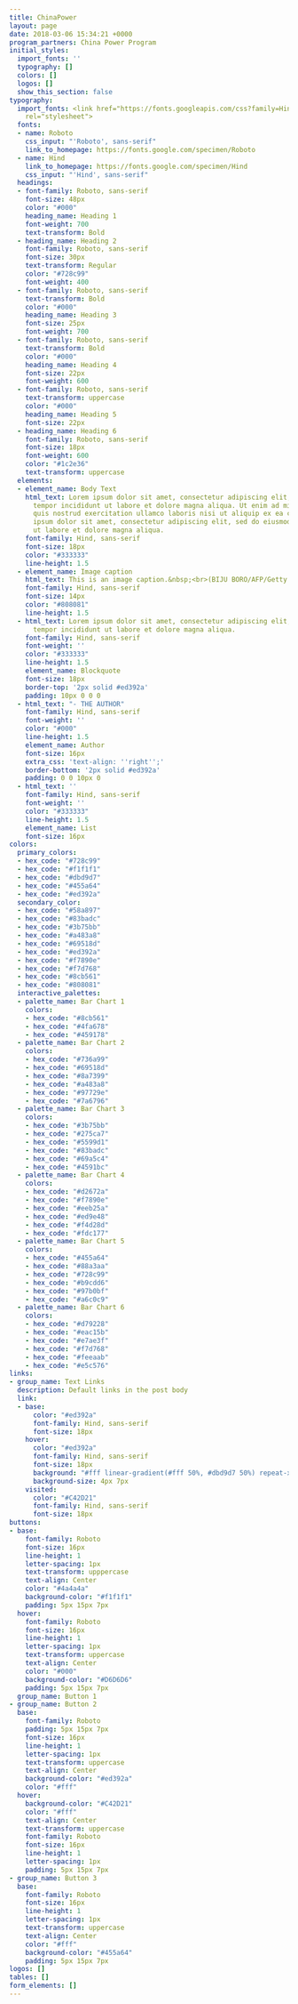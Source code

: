 ```yaml
---
title: ChinaPower
layout: page
date: 2018-03-06 15:34:21 +0000
program_partners: China Power Program
initial_styles:
  import_fonts: ''
  typography: []
  colors: []
  logos: []
  show_this_section: false
typography:
  import_fonts: <link href="https://fonts.googleapis.com/css?family=Hind|Roboto:400,600,700"
    rel="stylesheet">
  fonts:
  - name: Roboto
    css_input: "'Roboto', sans-serif"
    link_to_homepage: https://fonts.google.com/specimen/Roboto
  - name: Hind
    link_to_homepage: https://fonts.google.com/specimen/Hind
    css_input: "'Hind', sans-serif"
  headings:
  - font-family: Roboto, sans-serif
    font-size: 48px
    color: "#000"
    heading_name: Heading 1
    font-weight: 700
    text-transform: Bold
  - heading_name: Heading 2
    font-family: Roboto, sans-serif
    font-size: 30px
    text-transform: Regular
    color: "#728c99"
    font-weight: 400
  - font-family: Roboto, sans-serif
    text-transform: Bold
    color: "#000"
    heading_name: Heading 3
    font-size: 25px
    font-weight: 700
  - font-family: Roboto, sans-serif
    text-transform: Bold
    color: "#000"
    heading_name: Heading 4
    font-size: 22px
    font-weight: 600
  - font-family: Roboto, sans-serif
    text-transform: uppercase
    color: "#000"
    heading_name: Heading 5
    font-size: 22px
  - heading_name: Heading 6
    font-family: Roboto, sans-serif
    font-size: 18px
    font-weight: 600
    color: "#1c2e36"
    text-transform: uppercase
  elements:
  - element_name: Body Text
    html_text: Lorem ipsum dolor sit amet, consectetur adipiscing elit, sed do eiusmod
      tempor incididunt ut labore et dolore magna aliqua. Ut enim ad minim veniam,
      quis nostrud exercitation ullamco laboris nisi ut aliquip ex ea commodo consequat.<br><br>Lorem
      ipsum dolor sit amet, consectetur adipiscing elit, sed do eiusmod tempor incididunt
      ut labore et dolore magna aliqua.
    font-family: Hind, sans-serif
    font-size: 18px
    color: "#333333"
    line-height: 1.5
  - element_name: Image caption
    html_text: This is an image caption.&nbsp;<br>(BIJU BORO/AFP/Getty Images)
    font-family: Hind, sans-serif
    font-size: 14px
    color: "#808081"
    line-height: 1.5
  - html_text: Lorem ipsum dolor sit amet, consectetur adipiscing elit, sed do eiusmod
      tempor incididunt ut labore et dolore magna aliqua.
    font-family: Hind, sans-serif
    font-weight: ''
    color: "#333333"
    line-height: 1.5
    element_name: Blockquote
    font-size: 18px
    border-top: '2px solid #ed392a'
    padding: 10px 0 0 0
  - html_text: "- THE AUTHOR"
    font-family: Hind, sans-serif
    font-weight: ''
    color: "#000"
    line-height: 1.5
    element_name: Author
    font-size: 16px
    extra_css: 'text-align: ''right'';'
    border-bottom: '2px solid #ed392a'
    padding: 0 0 10px 0
  - html_text: ''
    font-family: Hind, sans-serif
    font-weight: ''
    color: "#333333"
    line-height: 1.5
    element_name: List
    font-size: 16px
colors:
  primary_colors:
  - hex_code: "#728c99"
  - hex_code: "#f1f1f1"
  - hex_code: "#dbd9d7"
  - hex_code: "#455a64"
  - hex_code: "#ed392a"
  secondary_color:
  - hex_code: "#58a897"
  - hex_code: "#83badc"
  - hex_code: "#3b75bb"
  - hex_code: "#a483a8"
  - hex_code: "#69518d"
  - hex_code: "#ed392a"
  - hex_code: "#f7890e"
  - hex_code: "#f7d768"
  - hex_code: "#8cb561"
  - hex_code: "#808081"
  interactive_palettes:
  - palette_name: Bar Chart 1
    colors:
    - hex_code: "#8cb561"
    - hex_code: "#4fa678"
    - hex_code: "#459178"
  - palette_name: Bar Chart 2
    colors:
    - hex_code: "#736a99"
    - hex_code: "#69518d"
    - hex_code: "#8a7399"
    - hex_code: "#a483a8"
    - hex_code: "#97729e"
    - hex_code: "#7a6796"
  - palette_name: Bar Chart 3
    colors:
    - hex_code: "#3b75bb"
    - hex_code: "#275ca7"
    - hex_code: "#5599d1"
    - hex_code: "#83badc"
    - hex_code: "#69a5c4"
    - hex_code: "#4591bc"
  - palette_name: Bar Chart 4
    colors:
    - hex_code: "#d2672a"
    - hex_code: "#f7890e"
    - hex_code: "#eeb25a"
    - hex_code: "#ed9e48"
    - hex_code: "#f4d28d"
    - hex_code: "#fdc177"
  - palette_name: Bar Chart 5
    colors:
    - hex_code: "#455a64"
    - hex_code: "#88a3aa"
    - hex_code: "#728c99"
    - hex_code: "#b9cdd6"
    - hex_code: "#97b0bf"
    - hex_code: "#a6c0c9"
  - palette_name: Bar Chart 6
    colors:
    - hex_code: "#d79228"
    - hex_code: "#eac15b"
    - hex_code: "#e7ae3f"
    - hex_code: "#f7d768"
    - hex_code: "#feeaab"
    - hex_code: "#e5c576"
links:
- group_name: Text Links
  description: Default links in the post body
  link:
  - base:
      color: "#ed392a"
      font-family: Hind, sans-serif
      font-size: 18px
    hover:
      color: "#ed392a"
      font-family: Hind, sans-serif
      font-size: 18px
      background: "#fff linear-gradient(#fff 50%, #dbd9d7 50%) repeat-x 0 100%"
      background-size: 4px 7px
    visited:
      color: "#C42D21"
      font-family: Hind, sans-serif
      font-size: 18px
buttons:
- base:
    font-family: Roboto
    font-size: 16px
    line-height: 1
    letter-spacing: 1px
    text-transform: upppercase
    text-align: Center
    color: "#4a4a4a"
    background-color: "#f1f1f1"
    padding: 5px 15px 7px
  hover:
    font-family: Roboto
    font-size: 16px
    line-height: 1
    letter-spacing: 1px
    text-transform: uppercase
    text-align: Center
    color: "#000"
    background-color: "#D6D6D6"
    padding: 5px 15px 7px
  group_name: Button 1
- group_name: Button 2
  base:
    font-family: Roboto
    padding: 5px 15px 7px
    font-size: 16px
    line-height: 1
    letter-spacing: 1px
    text-transform: uppercase
    text-align: Center
    background-color: "#ed392a"
    color: "#fff"
  hover:
    background-color: "#C42D21"
    color: "#fff"
    text-align: Center
    text-transform: uppercase
    font-family: Roboto
    font-size: 16px
    line-height: 1
    letter-spacing: 1px
    padding: 5px 15px 7px
- group_name: Button 3
  base:
    font-family: Roboto
    font-size: 16px
    line-height: 1
    letter-spacing: 1px
    text-transform: uppercase
    text-align: Center
    color: "#fff"
    background-color: "#455a64"
    padding: 5px 15px 7px
logos: []
tables: []
form_elements: []
---
```

